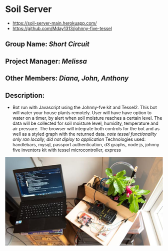 # Soil Server
- https://soil-server-main.herokuapp.com/
- https://github.com/Mday1313/johnny-five-tessel

## Group Name: _Short Circuit_
## Project Manager: _Melissa_
## Other Members: _Diana, John, Anthony_
## Description: 
* Bot run with Javascript using the Johnny-fve kit and Tessel2. This bot will water your house plants remotely. User will have have option to water on a timer, by alert when soil moisture reaches a certain level. The data will be collected for soil moisture level, humidity, temperature and air pressure. The browser will integrate both controls for the bot and as well as a styled graph with the returned data.
*note tessel functionality only ran locally, did not diploy to application*
Technologies used:
handlebars,
mysql,
passport authentication,
d3 graphs,
node js,
johnny five inventors kit with tessel microcontroller,
express



![](public/images/MDP_1802.jpg)

